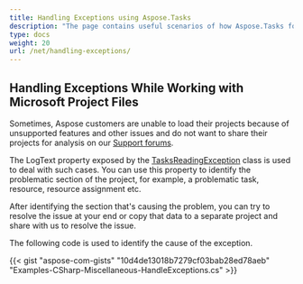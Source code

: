 ```yaml
---
title: Handling Exceptions using Aspose.Tasks
description: "The page contains useful scenarios of how Aspose.Tasks for .NET can be applied to handle exceptions while reading Microsoft Project (MPP/XML) files."
type: docs
weight: 20
url: /net/handling-exceptions/
---
```


## **Handling Exceptions While Working with Microsoft Project Files**
Sometimes, Aspose customers are unable to load their projects because of unsupported features and other issues and do not want to share their projects for analysis on our [Support forums](https://forum.aspose.com/c/tasks/15).

The LogText property exposed by the [TasksReadingException](https://apireference.aspose.com/tasks/net/aspose.tasks/tasksreadingexception) class is used to deal with such cases. You can use this property to identify the problematic section of the project, for example, a problematic task, resource, resource assignment etc.

After identifying the section that's causing the problem, you can try to resolve the issue at your end or copy that data to a separate project and share with us to resolve the issue.

The following code is used to identify the cause of the exception.

{{< gist "aspose-com-gists" "10d4de13018b7279cf03bab28ed78aeb" "Examples-CSharp-Miscellaneous-HandleExceptions.cs" >}}
